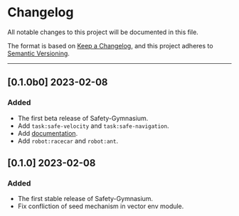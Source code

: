 # Changelog

<!-- markdownlint-disable no-duplicate-header -->

All notable changes to this project will be documented in this file.

The format is based on [Keep a Changelog](https://keepachangelog.com/en/1.0.0/),
and this project adheres to [Semantic Versioning](https://semver.org/spec/v2.0.0.html).

------

## [0.1.0b0] 2023-02-08

### Added
- The first beta release of Safety-Gymnasium.
- Add `task:safe-velocity` and `task:safe-navigation`.
- Add [documentation](www.safety-gymnasium.com).
- Add `robot:racecar` and `robot:ant`.

## [0.1.0] 2023-02-08

### Added
- The first stable release of Safety-Gymnasium.
- Fix confliction of seed mechanism in vector env module.
